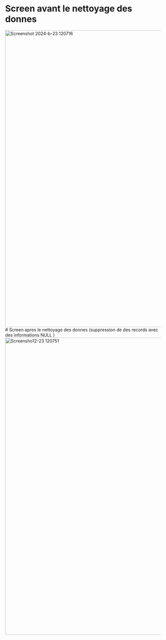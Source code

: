 # Screen avant le nettoyage des donnes
<img width="958" alt="Screenshot 2024-b-23 120716" src="https://github.com/user-attachments/assets/ecc4c62b-c8f4-491f-9b8a-8d9645ec5a13" />
# Screen apres le nettoyage des donnes (suppression de des records avec des informations NULL )
<img width="959" alt="Screensho12-23 120751" src="https://github.com/user-attachments/assets/1b46ad94-c315-48b4-8645-7c4f033aec8a" />

